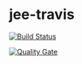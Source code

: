 # jee-travis
[![Build Status](https://travis-ci.com/MaxenceDeCreus/jee-travis.svg?token=X3E5sfsamsBaGnCdzD7q&branch=master)](https://travis-ci.com/MaxenceDeCreus/jee-travis)

[![Quality Gate](https://sonarcloud.io/api/project_badges/measure?project=MaxenceDeCreus_jee-travis.key&metric=alert_status)](https://sonarcloud.io/dashboard/index/MaxenceDeCreus_jee-travis.key)
